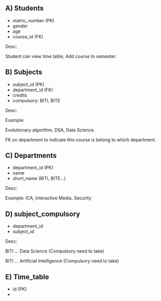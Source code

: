 ## A) Students
- matric_number (PK)
- gender
- age
- course_id (FK)

Desc: 

Student can view time table, Add course to semester.

## B) Subjects
- subject_id (PK)
- department_id (FK)
- credits
- compulsory: BITI, BITE

Desc:

Example: 

Evolutionary algorithm, DSA, Data Science.

FK on department to indicate this course is belong to which department. 

## C) Departments
- department_id (PK)
- name
- short_name (BITI, BITE...)

Desc:

Example: ICA, Interactive Media, Security

## D) subject_compulsory
- department_id
- subject_id

Desc:

BITI ... Data Science (Compulsory need to take)

BITI ... Artificial Intelligence (Compulsory need to take)

## E) Time_table
- id (PK)
- 


